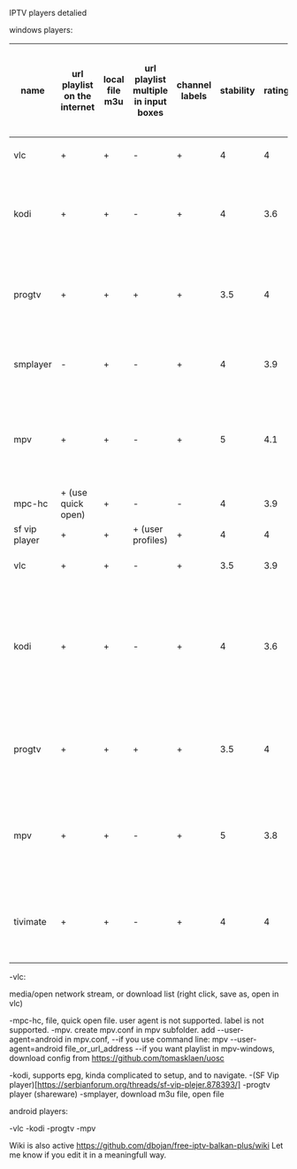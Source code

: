 IPTV players detalied

windows players:

|name|url playlist on the internet|local file m3u|url playlist multiple in input boxes|channel labels|stability|rating|os|support user agent|epg in general|free|pro|con|note|multple epg in general|single epg url embedded inside m3u file wiht x-tvg url|multiple epg embedded inside m3u file x-tvg url, separated by ","|epg in additional input box|epg in multiple additional input box| 
|--|--|--|--|--|--|--|--|--|--|--|--|--|--|--|--|--|--|--|
|vlc|+|+|-|+|4|4|windows|+|-|+|it supports labels|does not support epg||-|||||
|kodi|+|+|-|+|4|3.6|windows|+|+|+|supports epg, although single source only|complicated to set up and navigate, single epg source only (minor con)||-|+|-|+ (but not both url in m3u and additional box)|-|
|progtv|+|+|+|+|3.5|4|windows|+|+|shareware, recording omitted from free version|multiple epg boxes sources|weird navigation, does not play some channels like moviesphere||+|-|-|+|+|
|smplayer|-|+|-|+|4|3.9|windows|+|-|+|easy navigation in playlist using arrows|cannot open url with m3u|||||||
|mpv|+|+|-|+|5|4.1|windows|+|-|+|rock stable, can record stream|you have to download additional plugins to display list on windows, does not support epg|||||||
|mpc-hc|+ (use quick open)|+|-|-|4|3.9|windows|-|-|+|fast|no user agemt, labels, epg|||||||
|sf vip player|+|+|+ (user profiles)|+|4|4|windows|+|-|+|multiple users|no epg support|||||||
|vlc|+|+|-|+|3.5|3.9|android|+|-|+|it supports labels|low stability, sometimes hangs||-|||||
|kodi|+|+|-|+|4|3.6|android|+|+|+|supports epg, although single source only|complicated to set up and navigate, single epg source only (minor con), forced landscape, paste does not work||-|+|-|+ (but not both url in m3u and additional box)|-|
|progtv|+|+|+|+|3.5|4|android|+|+|shareware, recording omitted from free version|multiple epg boxes sources|weird navigation, does not play some channels like moviesphere||+|-|-|+|+|
|mpv|+|+|-|+|5|3.8|android|+|-|+|very stable|does not support epg, you have to open playlist manually each startup|hold on arrow to the right to see the playlist||||||
|tivimate|+|+|-|+|4|4|android|+|+|shareware, limitation: singe playlist url and single epg inputbox|shows epg|forced landscape mode||-|+|-|+|-|



-vlc: 

media/open network stream, or download list (right click, save as, open in vlc)



-mpc-hc, file, quick open file. user agent is not supported. label is not supported.
-mpv. create mpv.conf in mpv subfolder. add --user-agent=android in mpv.conf,
--if you use command line: mpv --user-agent=android file_or_url_address
--if you want playlist in mpv-windows, download config from https://github.com/tomasklaen/uosc

-kodi, supports epg, kinda complicated to setup, and to navigate.
-(SF Vip player)[https://serbianforum.org/threads/sf-vip-plejer.878393/]
-progtv player (shareware)
-smplayer, download m3u file, open file

android players:

-vlc
-kodi
-progtv
-mpv

Wiki is also active https://github.com/dbojan/free-iptv-balkan-plus/wiki
Let me know if you edit it in a meaningfull way.
